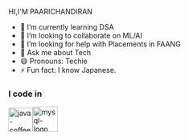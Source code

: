 HI,I'M PAARICHANDIRAN                                               
- 🌱 I’m currently learning DSA
- 👯 I’m looking to collaborate on ML/AI
- 🤔 I’m looking for help with Placements in FAANG
- 💬 Ask me about Tech
- 😄 Pronouns: Techie
- ⚡ Fun fact: I know Japanese.
### I code in
<img width="48" height="48" src="https://img.icons8.com/color/48/java-coffee-cup-logo--v1.png" alt="java-coffee-cup-logo--v1" /><img width="50" height="50" src="https://img.icons8.com/ios/50/mysql-logo.png" alt="mysql-logo"/>
